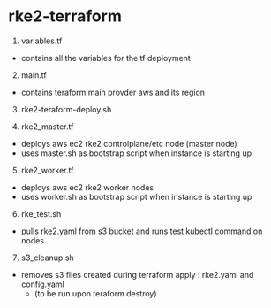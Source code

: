 # rke2-terraform

1. variables.tf
  - contains all the variables for the tf deployment

2. main.tf
  - contains teraform main provder aws and its region

3. rke2-teraform-deploy.sh

4. rke2_master.tf
  - deploys aws ec2 rke2 controlplane/etc node (master node)
  - uses master.sh as bootstrap script when instance is starting up

5. rke2_worker.tf
  - deploys aws ec2 rke2 worker nodes
  - uses worker.sh as bootstrap script when instance is starting up

6. rke_test.sh
  - pulls rke2.yaml from s3 bucket and runs test kubectl command on nodes

7. s3_cleanup.sh
  - removes s3 files created during terraform apply : rke2.yaml and config.yaml
    - (to be run upon teraform destroy)
